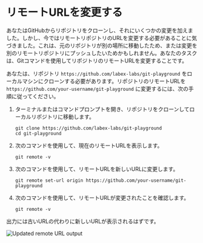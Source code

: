 # リモートURLを変更する

あなたはGitHubからリポジトリをクローンし、それにいくつかの変更を加えました。しかし、今ではリモートリポジトリのURLを変更する必要があることに気づきました。これは、元のリポジトリが別の場所に移動したため、または変更を別のリモートリポジトリにプッシュしたいためかもしれません。あなたのタスクは、Gitコマンドを使用してリポジトリのリモートURLを変更することです。

あなたは、リポジトリ `https://github.com/labex-labs/git-playground` をローカルマシンにクローンする必要があります。リポジトリのリモートURLを `https://github.com/your-username/git-playground` に変更するには、次の手順に従ってください。

1. ターミナルまたはコマンドプロンプトを開き、リポジトリをクローンしてローカルリポジトリに移動します。
   ```
   git clone https://github.com/labex-labs/git-playground
   cd git-playground
   ```
2. 次のコマンドを使用して、現在のリモートURLを表示します。
   ```
   git remote -v
   ```
3. 次のコマンドを使用して、リモートURLを新しいURLに変更します。
   ```
   git remote set-url origin https://github.com/your-username/git-playground
   ```
4. 次のコマンドを使用して、リモートURLが変更されたことを確認します。
   ```
   git remote -v
   ```

出力には古いURLの代わりに新しいURLが表示されるはずです。

![Updated remote URL output](../assets/challenge-change-remote-url-step1-1.png)
